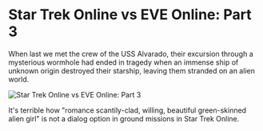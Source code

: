 # Star Trek Online vs EVE Online: Part 3

When last we met the crew of the USS Alvarado, their excursion through a mysterious wormhole had ended in tragedy when an immense ship of unknown origin destroyed their starship, leaving them stranded on an alien world.

![](http://westkarana.com/wp-content/uploads/2010/02/comic3.jpg "Star Trek Online vs EVE Online: Part 3")

It's terrible how "romance scantily-clad, willing, beautiful green-skinned alien girl" is not a dialog option in ground missions in Star Trek Online.
